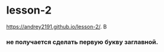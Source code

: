 # lesson-2
https://andrey2191.github.io/lesson-2/.
В <h3> не получается сделать первую букву заглавной.
